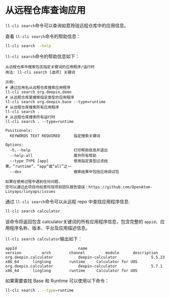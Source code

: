 <!--
SPDX-FileCopyrightText: 2023 UnionTech Software Technology Co., Ltd.

SPDX-License-Identifier: LGPL-3.0-or-later
-->

# 从远程仓库查询应用

`ll-cli search`命令可以查询如意玲珑远程仓库中的应用信息。

查看 `ll-cli search`命令的帮助信息：

```bash
ll-cli search --help
```

`ll-cli search`命令的帮助信息如下：

```text
从远程仓库中搜索包含指定关键词的应用程序/运行时
用法: ll-cli search [选项] 关键词

示例:
# 通过应用名从远程仓库搜索应用程序
ll-cli search org.deepin.demo
# 从远程仓库里搜索指定类型的应用程序
ll-cli search org.deepin.base --type=runtime
# 从远程仓库搜索所有应用程序
ll-cli search .
# 从远程仓库搜索所有运行时
ll-cli search . --type=runtime

Positionals:
  KEYWORDS TEXT REQUIRED      指定搜索关键词

Options:
  -h,--help                   打印帮助信息并退出
  --help-all                  展开所有帮助
  --type TYPE [app]           使用指定类型过滤结果。“runtime”、“app”或“all”之一
  --dev                       搜索结果中包括应用调试包

如果在使用过程中遇到任何问题，
您可以通过此项目向如意玲珑项目团队报告错误：https://github.com/OpenAtom-Linyaps/linyaps/issues
```

通过 `ll-cli search`命令可以从远程 repo 中查找应用程序信息:

```bash
ll-cli search calculator
```

该命令将返回包含 calculator关键词的所有应用程序信息，包含完整的 `appid`、应用程序名称、版本、平台及应用描述信息。

`ll-cli search calculator`输出如下：

```text
appId                           name                            version         arch        channel         module      description
org.deepin.calculator           deepin-calculator               5.5.23          x86_64      linglong        runtime     Calculator for UOS
org.deepin.calculator           deepin-calculator               5.7.1           x86_64      linglong        runtime     Calculator for UOS

```

如果需要查找 Base 和 Runtime 可以使用以下命令：

```bash
ll-cli search . --type=runtime
```
